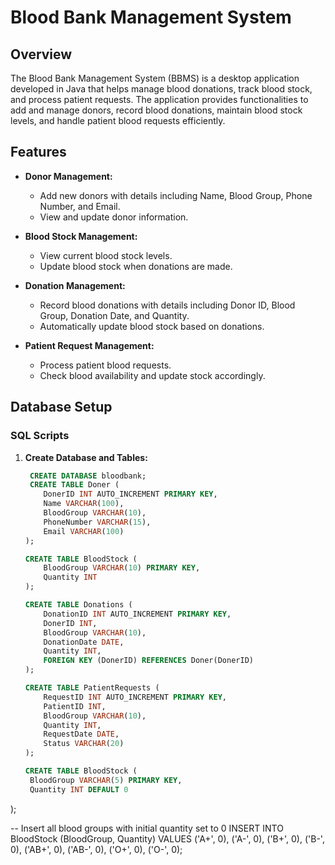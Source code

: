 # Blood Bank Management System

## Overview

The Blood Bank Management System (BBMS) is a desktop application developed in Java that helps manage blood donations, track blood stock, and process patient requests. The application provides functionalities to add and manage donors, record blood donations, maintain blood stock levels, and handle patient blood requests efficiently.

## Features

- **Donor Management:** 
  - Add new donors with details including Name, Blood Group, Phone Number, and Email.
  - View and update donor information.

- **Blood Stock Management:** 
  - View current blood stock levels.
  - Update blood stock when donations are made.

- **Donation Management:** 
  - Record blood donations with details including Donor ID, Blood Group, Donation Date, and Quantity.
  - Automatically update blood stock based on donations.

- **Patient Request Management:** 
  - Process patient blood requests.
  - Check blood availability and update stock accordingly.

## Database Setup

### SQL Scripts

1. **Create Database and Tables:**

   ```sql
    CREATE DATABASE bloodbank;
    CREATE TABLE Doner (
       DonerID INT AUTO_INCREMENT PRIMARY KEY,
       Name VARCHAR(100),
       BloodGroup VARCHAR(10),
       PhoneNumber VARCHAR(15),
       Email VARCHAR(100)
   );

   CREATE TABLE BloodStock (
       BloodGroup VARCHAR(10) PRIMARY KEY,
       Quantity INT
   );

   CREATE TABLE Donations (
       DonationID INT AUTO_INCREMENT PRIMARY KEY,
       DonerID INT,
       BloodGroup VARCHAR(10),
       DonationDate DATE,
       Quantity INT,
       FOREIGN KEY (DonerID) REFERENCES Doner(DonerID)
   );

   CREATE TABLE PatientRequests (
       RequestID INT AUTO_INCREMENT PRIMARY KEY,
       PatientID INT,
       BloodGroup VARCHAR(10),
       Quantity INT,
       RequestDate DATE,
       Status VARCHAR(20)
   );

   CREATE TABLE BloodStock (
    BloodGroup VARCHAR(5) PRIMARY KEY,
    Quantity INT DEFAULT 0
);

-- Insert all blood groups with initial quantity set to 0
INSERT INTO BloodStock (BloodGroup, Quantity) VALUES 
('A+', 0),
('A-', 0),
('B+', 0),
('B-', 0),
('AB+', 0),
('AB-', 0),
('O+', 0),
('O-', 0);

